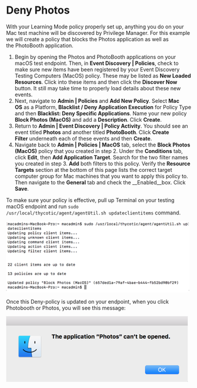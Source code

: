 [title]: # (Require Justification - FireFox)
[tags]: # (standard user, policy, macOS)
[priority]: # (4802)
# Deny Photos

With your Learning Mode policy properly set up, anything you do on your Mac test machine will be discovered by Privilege Manager. For this example we will create a policy that blocks the Photos application as well as the PhotoBooth application.

1. Begin by opening the Photos and PhotoBooth applications on your macOS test endpoint. Then, in __Event Discovery | Policies__, check to make sure new items have been registered by your Event Discovery Testing Computers (MacOS) policy. These may be listed as __New Loaded Resources__. Click into these items and then click the __Discover Now__ button. It still may take time to properly load details about these new events.
1. Next, navigate to __Admin | Policies__ and __Add New Policy__. Select __Mac OS__ as a Platform, __Blacklist / Deny Application Execution__ for Policy Type and then __Blacklist: Deny Specific Applications__. Name your new policy __Block Photos (MacOS)__ and add a __Description__. Click __Create__.
1. Return to __Admin | Event Discovery | Policy Activity__. You should see an event titled __Photos__ and another titled __PhotoBooth__. Click __Create Filter__ underneath each of these events and then __Create__.
1. Navigate back to __Admin | Policies | MacOS__ tab, select the __Block Photos (MacOS)__ policy that you created in step 2. Under the __Conditions__ tab, click __Edit__, then __Add Application Target__. Search for the two filter names you created in step 3. __Add__ both filters to this policy. Verify the __Resource Targets__ section at the bottom of this page lists the correct target computer group for Mac machines that you want to apply this policy to. Then navigate to the __General__ tab and check the __Enabled__box. Click __Save__.

To make sure your policy is effective, pull up Terminal on your testing macOS endpoint and run `sudo /usr/local/thycotic/agent/agentUtil.sh updateclientitems` command.

![Run command example output](images/deny/d7d7bf8633974b86f2aea84abd06c23a.png)

Once this Deny-policy is updated on your endpoint, when you click Photobooth or Photos, you will see this message: 

![Application denied message](images/deny/594b47d0394d80282b11ba0f123e1674.png)
